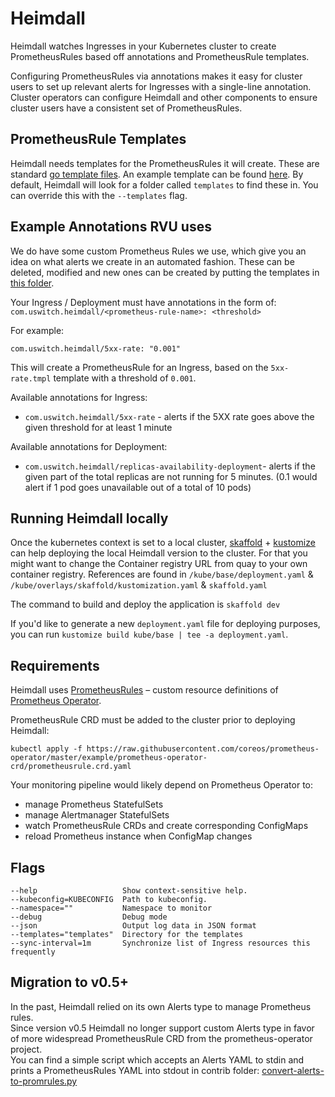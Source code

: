 # Heimdall

Heimdall watches Ingresses in your Kubernetes cluster to create PrometheusRules
based off annotations and PrometheusRule templates.

Configuring PrometheusRules via annotations makes it easy for cluster users to
set up relevant alerts for Ingresses with a single-line annotation. Cluster
operators can configure Heimdall and other components to ensure cluster users
have a consistent set of PrometheusRules.

## PrometheusRule Templates

Heimdall needs templates for the PrometheusRules it will create. These are
standard [go template files](https://golang.org/pkg/text/template/). An example
template can be found [here](./kube/base/templates/). By default,
Heimdall will look for a folder called `templates` to find these in. You can
override this with the `--templates` flag.

## Example Annotations RVU uses

We do have some custom Prometheus Rules we use, which give you an idea on what alerts we create in an automated fashion.
These can be deleted, modified and new ones can be created by putting the templates in [this folder](./kube/base/templates/).

Your Ingress / Deployment must have annotations in the form of:
`com.uswitch.heimdall/<prometheus-rule-name>: <threshold>`

For example:

`com.uswitch.heimdall/5xx-rate: "0.001"`

This will create a PrometheusRule for an Ingress, based on the `5xx-rate.tmpl` template with a
threshold of `0.001`.

Available annotations for Ingress:
- `com.uswitch.heimdall/5xx-rate` - alerts if the 5XX rate goes above the given threshold for at least 1 minute

Available annotations for Deployment:
- `com.uswitch.heimdall/replicas-availability-deployment`- alerts if the given part of the total replicas are not running for 5 minutes. (0.1 would alert if 1 pod goes unavailable out of a total of 10 pods)

## Running Heimdall locally

Once the kubernetes context is set to a local cluster, [skaffold](https://skaffold.dev/) + [kustomize](https://github.com/kubernetes-sigs/kustomize) can help deploying the local Heimdall version
to the cluster. For that you might want to change the Container registry URL from quay to your own container registry.
References are found in `/kube/base/deployment.yaml` & `/kube/overlays/skaffold/kustomization.yaml` & `skaffold.yaml`

The command to build and deploy the application is `skaffold dev`

If you'd like to generate a new `deployment.yaml` file for deploying purposes, you can run `kustomize build kube/base | tee -a deployment.yaml`.

## Requirements

Heimdall uses
[PrometheusRules](https://github.com/coreos/prometheus-operator/blob/master/Documentation/design.md#prometheusrule)
– custom resource definitions of [Prometheus
Operator](https://github.com/coreos/prometheus-operator).

PrometheusRule CRD must be added to the cluster prior to deploying Heimdall:

`kubectl apply -f https://raw.githubusercontent.com/coreos/prometheus-operator/master/example/prometheus-operator-crd/prometheusrule.crd.yaml`

Your monitoring pipeline would likely depend on Prometheus Operator to:

- manage Prometheus StatefulSets
- manage Alertmanager StatefulSets
- watch PrometheusRule CRDs and create corresponding ConfigMaps
- reload Prometheus instance when ConfigMap changes

## Flags

```
--help                   Show context-sensitive help.
--kubeconfig=KUBECONFIG  Path to kubeconfig.
--namespace=""           Namespace to monitor
--debug                  Debug mode
--json                   Output log data in JSON format
--templates="templates"  Directory for the templates
--sync-interval=1m       Synchronize list of Ingress resources this frequently
```

## Migration to v0.5+

In the past, Heimdall relied on its own Alerts type to manage Prometheus rules.  
Since version v0.5 Heimdall no longer support custom Alerts type in favor of more widespread PrometheusRule CRD from the prometheus-operator project.  
You can find a simple script which accepts an Alerts YAML to stdin and prints a PrometheusRules YAML into stdout in contrib folder: [convert-alerts-to-promrules.py](./contrib/convert-alerts-to-promrules.py)

